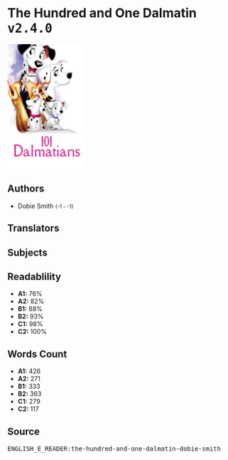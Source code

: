 # The Hundred and One Dalmatin <kbd>v2.4.0</kbd>

![](./cover.medium.jpg "")

## Authors


 - Dobie Smith <small>(-1 - -1)</small>

## Translators



## Subjects



## Readablility


 - **A1:** 76%
 - **A2:** 82%
 - **B1:** 88%
 - **B2:** 93%
 - **C1:** 98%
 - **C2:** 100%

## Words Count


 - **A1:** 426
 - **A2:** 271
 - **B1:** 333
 - **B2:** 363
 - **C1:** 279
 - **C2:** 117

## Source


<kbd>ENGLISH_E_READER:the-hundred-and-one-dalmatin-dobie-smith</kbd>
